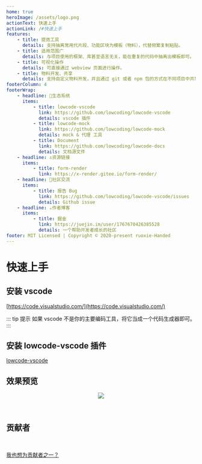 ```yaml
---
home: true
heroImage: /assets/logo.png
actionText: 快速上手
actionLink: /#快速上手
features:
    - title: 提效工具
      details: 支持抽离常用代片段、功能区块为模板（物料），代替频繁复制粘贴。
    - title: 适用范围广
      details: 与项目使用的框架、库甚至语言无关，能在重复的代码中抽离出模板即可。
    - title: 可视化操作
      details: 可直接通过 webview 页面进行操作。
    - title: 物料开发、共享
      details: 支持自定义物料开发，并且通过 git 或者 npm 包的方式在不同项目中共享。
footerColumn: 4
footerWrap:
    - headline: 🌿生态系统
      items:
          - title: lowcode-vscode
            link: https://github.com/lowcoding/lowcode-vscode
            details: vscode 插件
          - title: lowcode-mock
            link: https://github.com/lowcoding/lowcode-mock
            details: mock & 代理 工具
          - title: Document
            link: https://github.com/lowcoding/lowcode-docs
            details: 文档源文件
    - headline: ⚓资源链接
      items:
          - title: form-render
            link: https://x-render.gitee.io/form-render/
    - headline: 💬社区交流
      items:
          - title: 报告 Bug
            link: https://github.com/lowcoding/lowcode-vscode/issues
            details: Github issue
    - headline: ☕作者博客
      items:
          - title: 掘金
            link: https://juejin.im/user/1767670426385528
            details: 一个帮助开发者成长的社区
footer: MIT Licensed | Copyright © 2020-present ruoxie-Handed
---
```


# 快速上手

## 安装 vscode

[https://code.visualstudio.com/](https://code.visualstudio.com/)

::: tip 提示
如果 vscode 不是你的主要编码工具，将它当成一个代码生成器即可。
:::

## 安装 lowcode-vscode 插件

[lowcode-vscode](https://marketplace.visualstudio.com/items?itemName=wjkang.yapi-code)

## 效果预览

<p align="center"><img src="https://jaycewu.gitee.io/image-hosting/lowcode-preview.gif"/></p>

<br>

## 贡献者

<a-tooltip placement="bottom">
  <template slot="title">
    若邪
  </template>
  <a-avatar src="https://avatars3.githubusercontent.com/u/9456046?s=460&u=89ae3325c6bebe75ccfd71e3a225dd284bc862f3&v=4" :size="54"/>
</a-tooltip>

<p>&nbsp; </p>

[我也想为贡献者之一？](https://github.com/lowcoding)

<p>&nbsp; </p>

<!-- ## 赞助者

<p></p>

<a-tooltip placement="bottom">
  <template slot="title">
    Roy Kid
  </template>
  <a-avatar src="" :size="54"/>
</a-tooltip> -->
